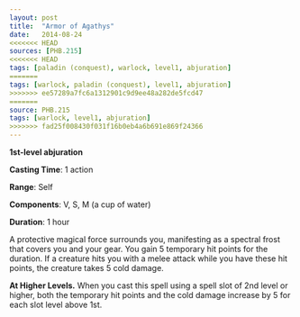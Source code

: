 ```yaml
---
layout: post
title:  "Armor of Agathys"
date:   2014-08-24
<<<<<<< HEAD
sources: [PHB.215]
<<<<<<< HEAD
tags: [paladin (conquest), warlock, level1, abjuration]
=======
tags: [warlock, paladin (conquest), level1, abjuration]
>>>>>>> ee57289a7fc6a1312901c9d9ee48a282de5fcd47
=======
source: PHB.215
tags: [warlock, level1, abjuration]
>>>>>>> fad25f008430f031f16b0eb4a6b691e869f24366
---
```


**1st-level abjuration**

**Casting Time**: 1 action

**Range**: Self

**Components**: V, S, M (a cup of water)

**Duration**: 1 hour

A protective magical force surrounds you, manifesting as a spectral frost that covers you and your gear. You gain 5 temporary hit points for the duration. If a creature hits you with a melee attack while you have these hit points, the creature takes 5 cold damage.

**At Higher Levels.** When you cast this spell using a spell slot of 2nd level or higher, both the temporary hit points and the cold damage increase by 5 for each slot level above 1st.
